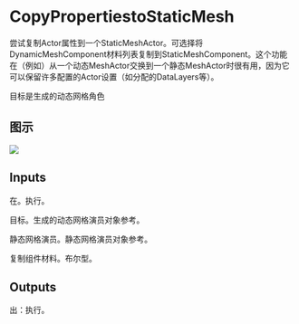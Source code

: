 # CopyPropertiestoStaticMesh

尝试复制Actor属性到一个StaticMeshActor。可选择将DynamicMeshComponent材料列表复制到StaticMeshComponent。这个功能在（例如）从一个动态MeshActor交换到一个静态MeshActor时很有用，因为它可以保留许多配置的Actor设置（如分配的DataLayers等）。

目标是生成的动态网格角色

## 图示

![]($-20221218-18454802.png)

## Inputs

在。执行。

目标。生成的动态网格演员对象参考。

静态网格演员。静态网格演员对象参考。

复制组件材料。布尔型。

## Outputs

出：执行。